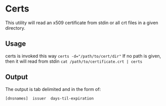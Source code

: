Certs
=====

This utility will read an x509 certificate from stdin or all crt files in a given
directory.

## Usage

certs is invoked this way `certs -d="/path/to/cert/dir"` If no path is given,
then it will read from stdin `cat /path/to/certificate.crt | certs`

## Output

The output is tab delimited and in the form of:

    [dnsnames]  issuer  days-til-expiration

